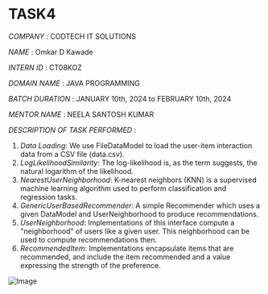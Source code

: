 # TASK4

*COMPANY* : CODTECH IT SOLUTIONS 

*NAME* : Omkar D Kawade

*INTERN ID* : CT08KOZ 

*DOMAIN NAME* : JAVA PROGRAMMING

*BATCH DURATION* : JANUARY 10th, 2024 to FEBRUARY 10th, 2024

*MENTOR NAME* : NEELA SANTOSH KUMAR


*DESCRIPTION OF TASK PERFORMED* :

1. *Data Loading*: We use FileDataModel to load the user-item interaction data from a CSV file (data.csv).
2. *LogLikelihoodSimilarity*: The log-likelihood is, as the term suggests, the natural logarithm of the likelihood.
3. *NearestUserNeighborhood*:  K-nearest neighbors (KNN) is a supervised machine learning algorithm used to perform classification and regression tasks.
4. *GenericUserBasedRecommender*: A simple Recommender which uses a given DataModel and UserNeighborhood to produce recommendations.
5. *UserNeighborhood*: Implementations of this interface compute a "neighborhood" of users like a given user. This neighborhood can be used to compute recommendations then.
6. *RecommendedItem*: Implementations encapsulate items that are recommended, and include the item recommended and a value expressing the strength of the preference.


![Image](https://github.com/user-attachments/assets/7151e96c-b42b-4f61-9039-cf203adc18c6)
